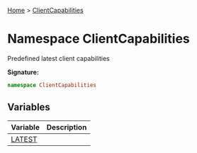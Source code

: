 [Home](../index.md) &gt; [ClientCapabilities](./clientcapabilities.md)

# Namespace ClientCapabilities

Predefined latest client capabilities

<b>Signature:</b>

```typescript
namespace ClientCapabilities 
```

## Variables

|  Variable | Description |
|  --- | --- |
|  [LATEST](./clientcapabilities/variables/latest.md) |  |

